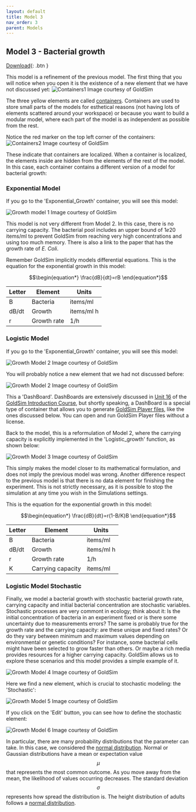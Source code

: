 ```yaml
---
layout: default
title: Model 3
nav_order: 3
parent: Models
---
```


## Model 3 - Bacterial growth

[Download](https://github.com/SergioCoboLopez/Workshop_ESA/blob/main/GoldSim_Models/Bacterial_growth.gsm){: .btn }

This model is a refinement of the previous model. 
The first thing that you will notice when you open it is the existence of a new element that we have not discussed yet:
![Containers1](../figures/Containers_1.png "Courtesy of GoldSim")
Image courtesy of GoldSim

The three yellow elements are called [containers](https://www.goldsim.com/Courses/BasicGoldSim/Unit9/Lesson2/). Containers are used to store small parts of the models for esthetical reasons (not having lots of elements scattered around your workspace) or because you want to build a modular model, where each part of the model is as independent as possible from the rest. 

Notice the red marker on the top left corner of the containers:
![Containers2](../figures/Containers_2.png "Courtesy of GoldSim")
Image courtesy of GoldSim

These indicate that containers are localized. When a container is localized, the elements inside are hidden from the elements of the rest of the model. In this case, each container contains a different version of a model for bacterial growth:

### Exponential Model

If you go to the 'Exponential_Growth' container, you will see this model:

![Growth model 1](../figures/Bacterial_growth_exponential.png "Courtesy of GoldSim")
Image courtesy of GoldSim

This model is not very different from Model 2. In this case, there is no carrying capacity. The bacterial pool includes an upper bound of $1e20$ items/ml to prevent GoldSim from reaching
 very high concentrations and using too much memory. There is also a link to the paper that has the growth rate of *E. Coli*.

Remember GoldSim implicitly models differential equations. This is the equation for the exponential growth in this model:

$$\begin{equation*}
\frac{dB}{dt}=rB
\end{equation*}$$

|Letter|Element|Units  |
|----|----------|-------|
|    B|Bacteria    |items/ml  |
|dB/dt|Growth      |items/ml h|
|r    |Growth rate |1/h       |

### Logistic Model

If you go to the 'Exponential_Growth' container, you will see this model:

![Growth Model 2](../figures/Bacterial_growth_logistic.png "Courtesy of GoldSim")
Image courtesy of GoldSim

You will probably notice a new element that we had not discussed before:

![Growth Model 2](../figures/Dashboard.png "Courtesy of GoldSim")
Image courtesy of GoldSim

This a 'DashBoard'. DashBoards are extensively discussed in [Unit 16](https://www.goldsim.com/Courses/BasicGoldSim/Unit16/Lesson1/) 
of the [GoldSim Introduction Course](https://www.goldsim.com/Courses/BasicGoldSim/), but shortly speaking, a DashBoard is a special type of container that allows you to generate 
[GoldSim Player files](https://www.goldsim.com/Courses/BasicGoldSim/Unit16/Lesson4/), like the ones discussed below. You can open and run GoldSim Player files without a license.

Back to the model, this is a reformulation of Model 2, where the carrying capacity is explicitly implemented in the 'Logistic_growth' function, as shown below:

![Growth Model 3](../figures/growth_function.png "Courtesy of GoldSim")
Image courtesy of GoldSim

This simply makes the model closer to its mathematical formulation, and does not imply the previous model was wrong.
Another difference respect to the previous model is that there is no data element for finishing the experiment. This is not strictly necessary, as it is possible to stop the simulation at any time you wish in 
the Simulations settings.

This is the equation for the exponential growth in this model:

$$\begin{equation*}
\frac{dB}{dt}=r(1-B/K)B
\end{equation*}$$


|Letter|Element     |Units     |
|----|----------|-------|
|    B|Bacteria    |items/ml  |
|dB/dt|Growth      |items/ml h|
|r    |Growth rate |1/h       |
|K    |Carrying capacity |items/ml|


### Logistic Model Stochastic

Finally, we model a bacterial growth with stochastic bacterial growth rate, carrying capacity and initial bacterial concentration are stochastic variables. Stochastic processes are very commont in ecology; think about it: Is the
 initial concentration of bacteria in an experiment fixed or is there some uncertainty due to measurements errors? The same is probably true for the growth rate and the carrying capacity: 
are these unique and fixed rates? Or do they vary between minimum and maximum values depending on environmental or genetic conditions? For instance, some bacterial cells might have been selected to grow faster than others. Or 
maybe a rich media provides resources for a higher carrying capacity. GoldSim allows us to explore these scenarios and this model provides a simple example of it. 

![Growth Model 4](../figures/Bacterial_growth_logistic_stochastic.png "Courtesy of GoldSim")
Image courtesy of GoldSim

Here we find a new element, which is crucial to stochastic modeling: the 'Stochastic':

![Growth Model 5](../figures/Stochastic_1.PNG "Courtesy of GoldSim")
Image courtesy of GoldSim

If you click on the 'Edit' button, you can see how to define the stochastic element:

![Growth Model 6](../figures/Stochastic_2.PNG "Courtesy of GoldSim")
Image courtesy of GoldSim

In particular, there are many probability distributions that the parameter can take. In this case, we considered the [normal distribution](https://en.wikipedia.org/wiki/Normal_distribution). Normal or Gaussian distributions have a 
mean or expectation value $$\mu$$ that represents the most common outcome. As you move away from the mean, the likelihood of values occurring decreases. The standard deviation $$\sigma$$ represents how spread the distribution is.
The height distribution of adults follows a [normal distribution](https://ourworldindata.org/human-height#distribution-of-adult-heights).
